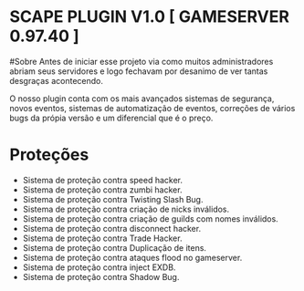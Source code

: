 # SCAPE PLUGIN V1.0 [ GAMESERVER 0.97.40 ]

#Sobre
Antes de iniciar esse projeto via como muitos administradores abriam seus servidores e logo fechavam por desanimo de ver tantas desgraças acontecendo.

O nosso plugin conta com os mais avançados sistemas de segurança, novos eventos, sistemas de automatização de eventos, correções de vários bugs da própia versão e um diferencial que é o preço.

# Proteções
 - Sistema de proteção contra speed hacker.
 - Sistema de proteção contra zumbi hacker.
 - Sistema de proteção contra Twisting Slash Bug.
 - Sistema de proteção contra criação de nicks inválidos.
 - Sistema de proteção contra criação de guilds com nomes inválidos.
 - Sistema de proteção contra disconnect hacker.
 - Sistema de proteção contra Trade Hacker.
 - Sistema de proteção contra Duplicação de itens.
 - Sistema de proteção contra ataques flood no gameserver.
 - Sistema de proteção contra inject EXDB.
 - Sistema de proteção contra Shadow Bug.
